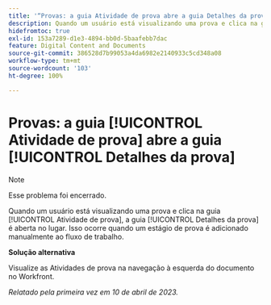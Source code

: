 ```yaml
---
title: '“Provas: a guia Atividade de prova abre a guia Detalhes da prova”'
description: Quando um usuário está visualizando uma prova e clica na guia Atividade de prova, a guia Detalhes da prova é aberta no lugar. Isso ocorre quando um estágio de prova é adicionado manualmente ao fluxo de trabalho.
hidefromtoc: true
exl-id: 153a7289-d1e3-4894-bb0d-5baafebb7dac
feature: Digital Content and Documents
source-git-commit: 386528d7b99053a4da6982e2140933c5cd348a08
workflow-type: tm+mt
source-wordcount: '103'
ht-degree: 100%

---
```


# Provas: a guia [!UICONTROL Atividade de prova] abre a guia [!UICONTROL Detalhes da prova]

<!--This article is on WF and WFP TOCs-->

<!--Valid issue, live for workaround-->

>[!NOTE]
>
>Esse problema foi encerrado.

Quando um usuário está visualizando uma prova e clica na guia [!UICONTROL Atividade de prova], a guia [!UICONTROL Detalhes da prova] é aberta no lugar. Isso ocorre quando um estágio de prova é adicionado manualmente ao fluxo de trabalho.

**Solução alternativa**

Visualize as Atividades de prova na navegação à esquerda do documento no Workfront.

_Relatado pela primeira vez em 10 de abril de 2023._
